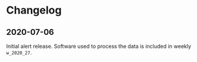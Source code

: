 
# Changelog

## 2020-07-06
Initial alert release. 
Software used to process the data is included in weekly `w_2020_27`.
